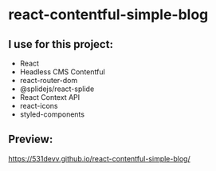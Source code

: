 # react-contentful-simple-blog

## I use for this project:
- React
- Headless CMS Contentful
- react-router-dom
- @splidejs/react-splide
- React Context API
- react-icons
- styled-components

## Preview:
https://531devv.github.io/react-contentful-simple-blog/
